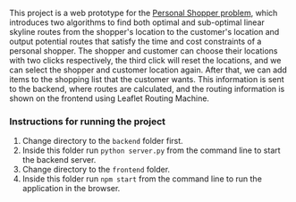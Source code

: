 This project is a web prototype for the [Personal Shopper problem](https://arxiv.org/pdf/2008.11705.pdf), which introduces two algorithms to find both optimal and sub-optimal linear skyline routes from the shopper's location to the customer's location and output potential routes that satisfy the time and cost constraints of a personal shopper. The shopper and customer can choose their locations with two clicks respectively, the third click will reset the locations, and we can select the shopper and customer location again. After that, we can add items to the shopping list that the customer wants. This information is sent to the backend, where routes are calculated, and the routing information is shown on the frontend using Leaflet Routing Machine.

### Instructions for running the project
1. Change directory to the `backend` folder first.
2. Inside this folder run `python server.py` from the command line to start the backend server.
3. Change directory to the `frontend` folder.
4. Inside this folder run `npm start` from the command line to run the application in the browser.